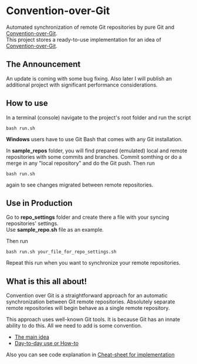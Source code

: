 # Convention-over-Git

Automated synchronization of remote Git repositories by pure Git and [Convention-over-Git](http://blog.it3xl.com/2017/09/convention-over-git.html).<br/>
This project stores a ready-to-use implementation for an idea of [Convention-over-Git](http://blog.it3xl.com/2017/09/convention-over-git.html).

## The Announcement

An update is coming with some bug fixing.
Also later I will publish an additional project with significant performance considerations.

## How to use

In a terminal (console) navigate to the project's root folder and run the script

`bash run.sh`

**Windows** users have to use Git Bash that comes with any Git installation.

In **sample_repos** folder, you will find prepared (emulated) local and remote repositories with some commits and branches.
Commit somthing or do a merge in any "local repository" and do the Git push.
Then run

`bash run.sh`

again to see changes migrated between remote repositories.

## Use in Production

Go to **repo_settings** folder and create there a file with your syncing repositories' settings.<br/>
Use **sample_repo.sh** file as an example.

Then run

`bash run.sh your_file_for_repo_settings.sh`

Repeat this run when you want to synchronize your remote repositories.

## What is this all about!

Convention over Git is a straightforward approach for an automatic synchronization between Git remote repositories.
Absolutely separate remote repositories will begin behave as a single remote repository.

This approach uses well-known Git tools. It is because Git has an innate ability to do this. All we need to add is some convention.

* [The main idea](http://blog.it3xl.com/2017/09/convention-over-git.html)
* [Day-to-day use or How-to](http://blog.it3xl.com/2017/09/convention-over-git-day-to-day-use.html)

Also you can see code explanation in [Cheat-sheet for implementation](http://blog.it3xl.com/2017/09/convention-over-git-impl-cheat-sheet.html)

